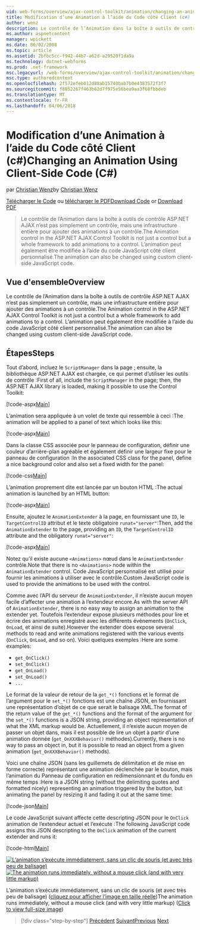 ```yaml
---
uid: web-forms/overview/ajax-control-toolkit/animation/changing-an-animation-using-client-side-code-cs
title: Modification d’une Animation à l’aide du Code côté Client (c#) | Documents Microsoft
author: wenz
description: Le contrôle de l’Animation dans la boîte à outils de contrôle ASP.NET AJAX n’est pas simplement un contrôle, mais une infrastructure entière pour ajouter des animations à un contrôle. L’animation peut également...
ms.author: aspnetcontent
manager: wpickett
ms.date: 06/02/2008
ms.topic: article
ms.assetid: 2bfbc5cc-f942-44b7-a62d-a29520f1da9a
ms.technology: dotnet-webforms
ms.prod: .net-framework
msc.legacyurl: /web-forms/overview/ajax-control-toolkit/animation/changing-an-animation-using-client-side-code-cs
msc.type: authoredcontent
ms.openlocfilehash: 2f572efeb012d88ab15740bab7b0e4383572f3f7
ms.sourcegitcommit: f8852267f463b62d7f975e56bea9aa3f68fbbdeb
ms.translationtype: MT
ms.contentlocale: fr-FR
ms.lasthandoff: 04/06/2018
---
```

<a name="changing-an-animation-using-client-side-code-c"></a><span data-ttu-id="c5e4a-104">Modification d’une Animation à l’aide du Code côté Client (c#)</span><span class="sxs-lookup"><span data-stu-id="c5e4a-104">Changing an Animation Using Client-Side Code (C#)</span></span>
====================
<span data-ttu-id="c5e4a-105">par [Christian Wenz](https://github.com/wenz)</span><span class="sxs-lookup"><span data-stu-id="c5e4a-105">by [Christian Wenz](https://github.com/wenz)</span></span>

<span data-ttu-id="c5e4a-106">[Télécharger le Code](http://download.microsoft.com/download/f/9/a/f9a26acd-8df4-4484-8a18-199e4598f411/Animation11.cs.zip) ou [télécharger le PDF](http://download.microsoft.com/download/6/7/1/6718d452-ff89-4d3f-a90e-c74ec2d636a3/animation11CS.pdf)</span><span class="sxs-lookup"><span data-stu-id="c5e4a-106">[Download Code](http://download.microsoft.com/download/f/9/a/f9a26acd-8df4-4484-8a18-199e4598f411/Animation11.cs.zip) or [Download PDF](http://download.microsoft.com/download/6/7/1/6718d452-ff89-4d3f-a90e-c74ec2d636a3/animation11CS.pdf)</span></span>

> <span data-ttu-id="c5e4a-107">Le contrôle de l’Animation dans la boîte à outils de contrôle ASP.NET AJAX n’est pas simplement un contrôle, mais une infrastructure entière pour ajouter des animations à un contrôle.</span><span class="sxs-lookup"><span data-stu-id="c5e4a-107">The Animation control in the ASP.NET AJAX Control Toolkit is not just a control but a whole framework to add animations to a control.</span></span> <span data-ttu-id="c5e4a-108">L’animation peut également être modifiée à l’aide du code JavaScript côté client personnalisé.</span><span class="sxs-lookup"><span data-stu-id="c5e4a-108">The animation can also be changed using custom client-side JavaScript code.</span></span>


## <a name="overview"></a><span data-ttu-id="c5e4a-109">Vue d'ensemble</span><span class="sxs-lookup"><span data-stu-id="c5e4a-109">Overview</span></span>

<span data-ttu-id="c5e4a-110">Le contrôle de l’Animation dans la boîte à outils de contrôle ASP.NET AJAX n’est pas simplement un contrôle, mais une infrastructure entière pour ajouter des animations à un contrôle.</span><span class="sxs-lookup"><span data-stu-id="c5e4a-110">The Animation control in the ASP.NET AJAX Control Toolkit is not just a control but a whole framework to add animations to a control.</span></span> <span data-ttu-id="c5e4a-111">L’animation peut également être modifiée à l’aide du code JavaScript côté client personnalisé.</span><span class="sxs-lookup"><span data-stu-id="c5e4a-111">The animation can also be changed using custom client-side JavaScript code.</span></span>

## <a name="steps"></a><span data-ttu-id="c5e4a-112">Étapes</span><span class="sxs-lookup"><span data-stu-id="c5e4a-112">Steps</span></span>

<span data-ttu-id="c5e4a-113">Tout d’abord, incluez le `ScriptManager` dans la page ; ensuite, la bibliothèque ASP.NET AJAX est chargée, ce qui permet d’utiliser les outils de contrôle :</span><span class="sxs-lookup"><span data-stu-id="c5e4a-113">First of all, include the `ScriptManager` in the page; then, the ASP.NET AJAX library is loaded, making it possible to use the Control Toolkit:</span></span>

[!code-aspx[Main](changing-an-animation-using-client-side-code-cs/samples/sample1.aspx)]

<span data-ttu-id="c5e4a-114">L’animation sera appliquée à un volet de texte qui ressemble à ceci :</span><span class="sxs-lookup"><span data-stu-id="c5e4a-114">The animation will be applied to a panel of text which looks like this:</span></span>

[!code-aspx[Main](changing-an-animation-using-client-side-code-cs/samples/sample2.aspx)]

<span data-ttu-id="c5e4a-115">Dans la classe CSS associée pour le panneau de configuration, définir une couleur d’arrière-plan agréable et également définir une largeur fixe pour le panneau de configuration :</span><span class="sxs-lookup"><span data-stu-id="c5e4a-115">In the associated CSS class for the panel, define a nice background color and also set a fixed width for the panel:</span></span>

[!code-css[Main](changing-an-animation-using-client-side-code-cs/samples/sample3.css)]

<span data-ttu-id="c5e4a-116">L’animation proprement dite est lancée par un bouton HTML :</span><span class="sxs-lookup"><span data-stu-id="c5e4a-116">The actual animation is launched by an HTML button:</span></span>

[!code-aspx[Main](changing-an-animation-using-client-side-code-cs/samples/sample4.aspx)]

<span data-ttu-id="c5e4a-117">Ensuite, ajoutez le `AnimationExtender` à la page, en fournissant une `ID`, le `TargetControlID` attribut et le texte obligatoire `runat="server"`:</span><span class="sxs-lookup"><span data-stu-id="c5e4a-117">Then, add the `AnimationExtender` to the page, providing an `ID`, the `TargetControlID` attribute and the obligatory `runat="server"`:</span></span>

[!code-aspx[Main](changing-an-animation-using-client-side-code-cs/samples/sample5.aspx)]

<span data-ttu-id="c5e4a-118">Notez qu’il existe aucune `<Animations>` nœud dans le `AnimationExtender` contrôle.</span><span class="sxs-lookup"><span data-stu-id="c5e4a-118">Note that there is no `<Animations>` node within the `AnimationExtender` control.</span></span> <span data-ttu-id="c5e4a-119">Code JavaScript personnalisé est utilisé pour fournir les animations à utiliser avec le contrôle.</span><span class="sxs-lookup"><span data-stu-id="c5e4a-119">Custom JavaScript code is used to provide the animations to be used with the control.</span></span>

<span data-ttu-id="c5e4a-120">Comme avec l’API du serveur de `AnimationExtender`, il n’existe aucun moyen facile d’affecter une animation à l’extendeur encore.</span><span class="sxs-lookup"><span data-stu-id="c5e4a-120">As with the server API of `AnimationExtender`, there is no easy way to assign an animation to the extender yet.</span></span> <span data-ttu-id="c5e4a-121">Toutefois l’extendeur expose plusieurs méthodes pour lire et écrire des animations enregistré avec les différents événements (`OnClick`, `OnLoad`, et ainsi de suite).</span><span class="sxs-lookup"><span data-stu-id="c5e4a-121">However the extender does expose several methods to read and write animations registered with the various events (`OnClick`, `OnLoad`, and so on).</span></span> <span data-ttu-id="c5e4a-122">Voici quelques exemples :</span><span class="sxs-lookup"><span data-stu-id="c5e4a-122">Here are some examples:</span></span>

- `get_OnClick()`
- `set_OnClick()`
- `get_OnLoad()`
- `set_OnLoad()`
- `...`

<span data-ttu-id="c5e4a-123">Le format de la valeur de retour de la `get_*()` fonctions et le format de l’argument pour le `set_*()` fonctions est une chaîne JSON, en fournissant une représentation d’objet de ce que serait le balisage XML.</span><span class="sxs-lookup"><span data-stu-id="c5e4a-123">The format of the return value of the `get_*()` functions and the format of the argument for the `set_*()` functions is a JSON string, providing an object representation of what the XML markup would be.</span></span> <span data-ttu-id="c5e4a-124">Actuellement, il n’existe aucun moyen de passer un objet dans, mais il est possible de lire un objet à partir d’une animation donnée (`get_OnXXXBehavior()` méthodes).</span><span class="sxs-lookup"><span data-stu-id="c5e4a-124">Currently, there is no way to pass an object in, but it is possible to read an object from a given animation (`get_OnXXXBehavior()` methods).</span></span>

<span data-ttu-id="c5e4a-125">Voici une chaîne JSON (sans les guillemets de délimitation et de mise en forme correcte) représentant une animation déclenchée par le bouton, mais l’animation du Panneau de configuration en redimensionnant et du fondu en même temps :</span><span class="sxs-lookup"><span data-stu-id="c5e4a-125">Here is a JSON string (without the delimiting quotes and formatted nicely) representing an animation triggered by the button, but animating the panel by resizing it and fading it out at the same time:</span></span>

[!code-json[Main](changing-an-animation-using-client-side-code-cs/samples/sample6.json)]

<span data-ttu-id="c5e4a-126">Le code JavaScript suivant affecte cette descripting JSON pour le `OnClick` animation de l’extendeur actuel et l’exécute :</span><span class="sxs-lookup"><span data-stu-id="c5e4a-126">The following JavaScript code assigns this JSON descripting to the `OnClick` animation of the current extender and runs it:</span></span>

[!code-html[Main](changing-an-animation-using-client-side-code-cs/samples/sample7.html)]


<span data-ttu-id="c5e4a-127">[![L’animation s’exécute immédiatement, sans un clic de souris (et avec très peu de balisage)](changing-an-animation-using-client-side-code-cs/_static/image2.png)](changing-an-animation-using-client-side-code-cs/_static/image1.png)</span><span class="sxs-lookup"><span data-stu-id="c5e4a-127">[![The animation runs immediately, without a mouse click (and with very little markup)](changing-an-animation-using-client-side-code-cs/_static/image2.png)](changing-an-animation-using-client-side-code-cs/_static/image1.png)</span></span>

<span data-ttu-id="c5e4a-128">L’animation s’exécute immédiatement, sans un clic de souris (et avec très peu de balisage) ([cliquez pour afficher l’image en taille réelle](changing-an-animation-using-client-side-code-cs/_static/image3.png))</span><span class="sxs-lookup"><span data-stu-id="c5e4a-128">The animation runs immediately, without a mouse click (and with very little markup) ([Click to view full-size image](changing-an-animation-using-client-side-code-cs/_static/image3.png))</span></span>

> [!div class="step-by-step"]
> <span data-ttu-id="c5e4a-129">[Précédent](executing-animations-using-client-side-code-cs.md)
> [Suivant](animating-an-updatepanel-control-cs.md)</span><span class="sxs-lookup"><span data-stu-id="c5e4a-129">[Previous](executing-animations-using-client-side-code-cs.md)
[Next](animating-an-updatepanel-control-cs.md)</span></span>
